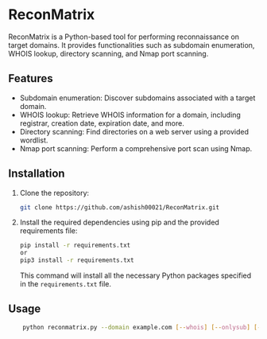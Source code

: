 # ReconMatrix

ReconMatrix is a Python-based tool for performing reconnaissance on target domains. It provides functionalities such as subdomain enumeration, WHOIS lookup, directory scanning, and Nmap port scanning.

## Features

- Subdomain enumeration: Discover subdomains associated with a target domain.
- WHOIS lookup: Retrieve WHOIS information for a domain, including registrar, creation date, expiration date, and more.
- Directory scanning: Find directories on a web server using a provided wordlist.
- Nmap port scanning: Perform a comprehensive port scan using Nmap.

## Installation

1. Clone the repository:

    ```bash
    git clone https://github.com/ashish00021/ReconMatrix.git
    ```

2. Install the required dependencies using pip and the provided requirements file:

    ```bash
    pip install -r requirements.txt
    or
    pip3 install -r requirements.txt
    ```

    This command will install all the necessary Python packages specified in the `requirements.txt` file.

## Usage

```bash
    python reconmatrix.py --domain example.com [--whois] [--onlysub] [--portscan] [--direc]
```

